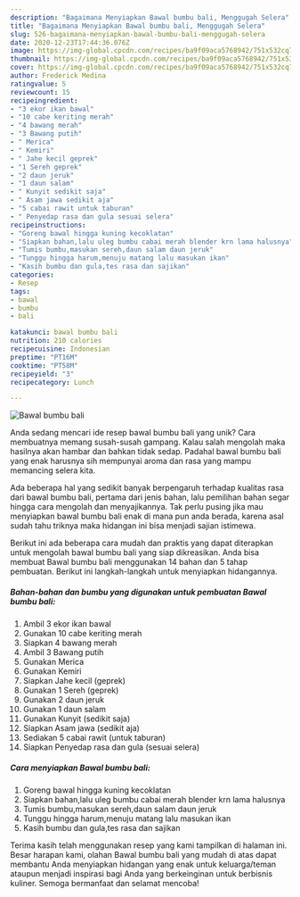 ```yaml
---
description: "Bagaimana Menyiapkan Bawal bumbu bali, Menggugah Selera"
title: "Bagaimana Menyiapkan Bawal bumbu bali, Menggugah Selera"
slug: 526-bagaimana-menyiapkan-bawal-bumbu-bali-menggugah-selera
date: 2020-12-23T17:44:36.076Z
image: https://img-global.cpcdn.com/recipes/ba9f09aca5768942/751x532cq70/bawal-bumbu-bali-foto-resep-utama.jpg
thumbnail: https://img-global.cpcdn.com/recipes/ba9f09aca5768942/751x532cq70/bawal-bumbu-bali-foto-resep-utama.jpg
cover: https://img-global.cpcdn.com/recipes/ba9f09aca5768942/751x532cq70/bawal-bumbu-bali-foto-resep-utama.jpg
author: Frederick Medina
ratingvalue: 5
reviewcount: 15
recipeingredient:
- "3 ekor ikan bawal"
- "10 cabe keriting merah"
- "4 bawang merah"
- "3 Bawang putih"
- " Merica"
- " Kemiri"
- " Jahe kecil geprek"
- "1 Sereh geprek"
- "2 daun jeruk"
- "1 daun salam"
- " Kunyit sedikit saja"
- " Asam jawa sedikit aja"
- "5 cabai rawit untuk taburan"
- " Penyedap rasa dan gula sesuai selera"
recipeinstructions:
- "Goreng bawal hingga kuning kecoklatan"
- "Siapkan bahan,lalu uleg bumbu cabai merah blender krn lama halusnya"
- "Tumis bumbu,masukan sereh,daun salam daun jeruk"
- "Tunggu hingga harum,menuju matang lalu masukan ikan"
- "Kasih bumbu dan gula,tes rasa dan sajikan"
categories:
- Resep
tags:
- bawal
- bumbu
- bali

katakunci: bawal bumbu bali 
nutrition: 210 calories
recipecuisine: Indonesian
preptime: "PT16M"
cooktime: "PT58M"
recipeyield: "3"
recipecategory: Lunch

---
```



![Bawal bumbu bali](https://img-global.cpcdn.com/recipes/ba9f09aca5768942/751x532cq70/bawal-bumbu-bali-foto-resep-utama.jpg)

Anda sedang mencari ide resep bawal bumbu bali yang unik? Cara membuatnya memang susah-susah gampang. Kalau salah mengolah maka hasilnya akan hambar dan bahkan tidak sedap. Padahal bawal bumbu bali yang enak harusnya sih mempunyai aroma dan rasa yang mampu memancing selera kita.



Ada beberapa hal yang sedikit banyak berpengaruh terhadap kualitas rasa dari bawal bumbu bali, pertama dari jenis bahan, lalu pemilihan bahan segar hingga cara mengolah dan menyajikannya. Tak perlu pusing jika mau menyiapkan bawal bumbu bali enak di mana pun anda berada, karena asal sudah tahu triknya maka hidangan ini bisa menjadi sajian istimewa.


Berikut ini ada beberapa cara mudah dan praktis yang dapat diterapkan untuk mengolah bawal bumbu bali yang siap dikreasikan. Anda bisa membuat Bawal bumbu bali menggunakan 14 bahan dan 5 tahap pembuatan. Berikut ini langkah-langkah untuk menyiapkan hidangannya.

<!--inarticleads1-->

##### Bahan-bahan dan bumbu yang digunakan untuk pembuatan Bawal bumbu bali:

1. Ambil 3 ekor ikan bawal
1. Gunakan 10 cabe keriting merah
1. Siapkan 4 bawang merah
1. Ambil 3 Bawang putih
1. Gunakan  Merica
1. Gunakan  Kemiri
1. Siapkan  Jahe kecil (geprek)
1. Gunakan 1 Sereh (geprek)
1. Gunakan 2 daun jeruk
1. Gunakan 1 daun salam
1. Gunakan  Kunyit (sedikit saja)
1. Siapkan  Asam jawa (sedikit aja)
1. Sediakan 5 cabai rawit (untuk taburan)
1. Siapkan  Penyedap rasa dan gula (sesuai selera)




<!--inarticleads2-->

##### Cara menyiapkan Bawal bumbu bali:

1. Goreng bawal hingga kuning kecoklatan
1. Siapkan bahan,lalu uleg bumbu cabai merah blender krn lama halusnya
1. Tumis bumbu,masukan sereh,daun salam daun jeruk
1. Tunggu hingga harum,menuju matang lalu masukan ikan
1. Kasih bumbu dan gula,tes rasa dan sajikan




Terima kasih telah menggunakan resep yang kami tampilkan di halaman ini. Besar harapan kami, olahan Bawal bumbu bali yang mudah di atas dapat membantu Anda menyiapkan hidangan yang enak untuk keluarga/teman ataupun menjadi inspirasi bagi Anda yang berkeinginan untuk berbisnis kuliner. Semoga bermanfaat dan selamat mencoba!
